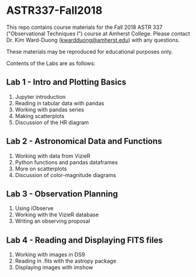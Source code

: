 # ASTR337-Fall2018

This repo contains course materials for the Fall 2018 ASTR 337 ("Observational Techniques I") course at Amherst College. Please contact Dr. Kim Ward-Duong (kwardduong@amherst.edu) with any questions. 

These materials may be reproduced for educational purposes only. 

Contents of the Labs are as follows:

## Lab 1 - Intro and Plotting Basics
1. Jupyter introduction 
2. Reading in tabular data with pandas
3. Working with pandas series
4. Making scatterplots
5. Discussion of the HR diagram

## Lab 2 - Astronomical Data and Functions
1. Working with data from VizieR
2. Python functions and pandas dataframes
3. More on scatterplots
4. Discussion of color-magnitude diagrams

## Lab 3 - Observation Planning
1. Using iObserve
2. Working with the VizieR database
3. Writing an observing proposal

## Lab 4 - Reading and Displaying FITS files
1. Working with images in DS9
2. Reading in .fits with the astropy package
3. Displaying images with imshow

